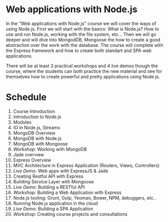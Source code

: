 # Web applications with Node.js

In the "Web applications with Node.js" course we will cover the ways of using Node.js. First we will start with the basics: What is Node.js? How to use and run Node.js, working with the file system, etc... Then we will go deeper and will dive into MongodDB, Mongoose the how to create a good abstraction over the work with the database. The course will complete with the Express framework and how to create both standart and SPA web applications.

There will be at least 3 practical workshops and 4 live demos though the course, where the students can both practice the new material and see for themselves how to create powerful and pretty applications using Node.js.

<!--
Курсът "Уеб приложения с Node.js" обхваща начините за използване Node.js. Първо ще започнем с основите: Какво е Node.js? Как да се използва Node.js?, работа с файловата система, и др. След това ще задълбочим и ще се потопим в работата с данни: MongodDB, Mongoose, след което ще видим как да създадеме добра абстракция над работата с данни. Курсът ще завърши с фреймуърка Express и ще създаваме уеб приложения.

По време на курса ще има най-малко 3 практически уъркшопа и 4 демонстрации на живо, по време на които студентите ще могат да практикуват новия материал и да видят как да създават мощни и красиви приложения, използвайки Node.js.
 -->

# Schedule

1.  Course Introduction
1.  Introduction to Node.js
1.  Modules
1.  IO in Node.js, Streams
1.  MongoDB Overview
1.  MongoDB with Node.js
1.  MongoDB with Mongoose
1.  _Workshop:_ Working with MongoDB
1.  Jade overview
1.  Express Overview
1.  MVC Architecture in Express Application (Routers, Views, Controllers)
1.  _Live Demo:_ Web apps with ExpressJS & Jade
1.  Creating Restful API with Express
1.  Building Service Layer with Mongoose
1.  _Live Demo:_ Building a RESTful API
1.  _Workshop:_ Building a Web Application with Express
1.  Node.js tooling: Grunt, Gulp, Yeoman, Bower, NPM, debuggers, etc..
1.  Running Node.js application in the cloud
1.  _Live Demo:_ Building a SPA Application
1.  _Workshop:_ Creating course projects and consultations

<!--
1. Въведение в курса "Уеб приложения с Node.js"
1. Въведение в Node.js
1. Модули в Node.js
1. IO в Node.js, Потоци
1. Въведение в MongoDB
1. MongoDB с Node.js
1. MongoDB с Mongoose
1. _Workshop:_ Работна с MongoDB
1. Работа с Jade
1. Въведение в Express
1. MVC архитектура на приложение с Express (routers, views, controllers)
1. _Live Demo: _ уеб приложения с ExpressJS & Jade
1. Създаване RESTful API с Express
1. Създаване на Service Layer с Mongoose
1. _Live Demo:_ Изграждане на RESTful API
1. _Workshop:_ Изграждане на уеб приложения с Express
1. Инструменти за работа с Node.js: Grunt, Gulp, Yeoman, Bower, NPM, дебъгери и т.н ..
1. Node.js в облака
1. _Live Demo:_ Изграждане на SPA Application
1. _Workshop:_ Работа по курсовите проекти и консултации

 -->
